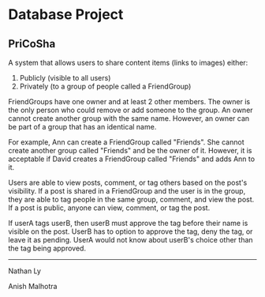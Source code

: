 # Database Project
## PriCoSha

A system that allows users to share content items (links to images) either:
1. Publicly (visible to all users)
2. Privately (to a group of people called a FriendGroup)

FriendGroups have one owner and at least 2 other members. The owner is the only person who could remove or add someone to the group. An owner cannot create another group with the same name. However, an owner can be part of a group that has an identical name.

For example, Ann can create a FriendGroup called "Friends". She cannot create another group called "Friends" and be the owner of it.
However, it is acceptable if David creates a FriendGroup called "Friends" and adds Ann to it.

Users are able to view posts, comment, or tag others based on the post's visibility. If a post is shared in a FriendGroup and the user is in the group, they are able to tag people in the same group, comment, and view the post. If a post is public, anyone can view, comment, or tag the post.

If userA tags userB, then userB must approve the tag before their name is visible on the post. UserB has to option to approve the tag, deny the tag, or leave it as pending. UserA would not know about userB's choice other than the tag being approved. 

--------------------------------------------------------
Nathan Ly

Anish Malhotra
